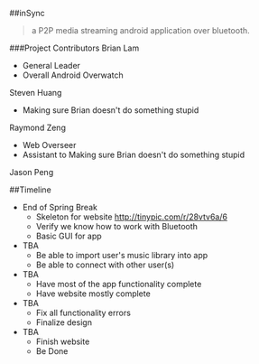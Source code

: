 ##inSync

>a P2P media streaming android application over bluetooth.

###Project Contributors
Brian Lam
+ General Leader
+ Overall Android Overwatch

Steven Huang
+ Making sure Brian doesn't do something stupid

Raymond Zeng
+ Web Overseer
+ Assistant to Making sure Brian doesn't do something stupid

Jason Peng

##Timeline
+ End of Spring Break
  + Skeleton for website http://tinypic.com/r/28vtv6a/6
  + Verify we know how to work with Bluetooth
  + Basic GUI for app
+ TBA
  + Be able to import user's music library into app
  + Be able to connect with other user(s)
+ TBA
  + Have most of the app functionality complete
  + Have website mostly complete
+ TBA
  + Fix all functionality errors
  + Finalize design
+ TBA
  + Finish website
  + Be Done
